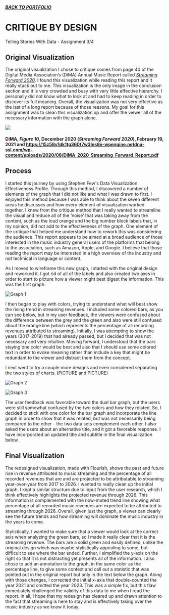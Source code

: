 ##### [**BACK TO PORTFOLIO**](/portfoliopage_main.md)

# CRITIQUE BY DESIGN
Telling Stories With Data - Assignment 3/4

## Original Visualization
The original visualization I chose to critique comes from page 40 of the Digital Media Association’s (DiMA) Annual Music Report called [_Streaming Forward 2020_](https://15z58v1dk1tg360t7w3les8e-wpengine.netdna-ssl.com/wp-content/uploads/2020/08/DiMA_2020_Streaming_Forward_Report.pdf). I found this visualization while reading this report and it really stuck out to me. This visualization is the only image in the conclusion section and it is very crowded and busy with very little effective hierarchy. I personally did not know what to look at and had to keep reading in order to discover its full meaning. Overall, the visualization was not very effective as the last of a long report because of those reasons. My goal for this assignment was to clean this visualization up and offer the viewer all of the necessary information with the graph alone. 

![ ](https://user-images.githubusercontent.com/78331869/108664750-6a7bff80-74a1-11eb-8d74-f33159ff1bfd.png)

#### DiMA, _Figure 10_, December 2020 (_Streaming Forward 2020_), February 19, 2021 and https://15z58v1dk1tg360t7w3les8e-wpengine.netdna-ssl.com/wp-content/uploads/2020/08/DiMA_2020_Streaming_Forward_Report.pdf

## Process
I started this journey by using Stephen Few's Data Visualization Effectiveness Profile. Through this method, I discovered a number of elements of the graph that I did not like and what I was drawn to first. I enjoyed this method because I was able to think about the seven different areas he discusses and how every element of visualization worked together. I knew from the critique method that I really wanted to streamline the visual and reduce all of the ‘noise’ that was taking away from the content, such as the loud orange and the big number block labels that, in my opinion, did not add to the effectiveness of the graph. One element of the critique that helped me understand how to rework this was considering the audience. This report appears to be aimed at a broad audience of those interested in the music industry general users of the platforms that belong to the association, such as Amazon, Apple, and Google. I believe that those reading the report may be interested in a high overview of the industry and not technical in language or content. 

As I moved to wireframe this new graph, I started with the original design and reworked it. I got rid of all of the labels and also created two axes in order to start to picture how a viewer might best digest the information. This was the first graph.

![Graph 1](/images/IMG_5221.jpg) 

I then began to play with colors, trying to understand what will best show the rising trend in streaming revenues. I included some colored bars, as you can see below, but in my user feedback, the viewers were confused about the difference between the grey and the green and also were still confused about the orange line (which represents the percentage of all recording revenues attributed to streaming). Initially, I was attempting to show the years (2017-2019) that had already passed, but I decided that was not necessary and very intuitive. Moving forward, I understood that the bars staying one color would be best and also that I should use some colored text in order to evoke meaning rather than include a key that might be redundant to the viewer and distract them from the concept.

I next went to try a couple more designs and even considered separating the two styles of charts. (PICTURE and PICTURE) 

![Graph 2](/images/IMG_5222.jpg) 

![Graph 3](/images/IMG_5223.jpg)

The user feedback was favorable toward the dual bar graph, but the users were still somewhat confused by the two colors and how they related. So, I decided to stick with one color for the bar graph and incorporate the line graph in order to show that it was related, but was not necessarily being compared to the other - the two data sets complement each other. I also asked the users about an alternative title, and it got a favorable response. I have incorporated an updated title and subtitle in the final visualization below.

## Final Visualization
<div class="flourish-embed" data-src="story/773147"><script src="https://public.flourish.studio/resources/embed.js"></script></div>

The redesigned visualization, made with Flourish, shows the past and future rise in revenue attributed to music streaming and the percentage of all recorded revenues that are and are projected to be attributable to streaming year-over-year from 2017 to 2026. I wanted to really clean up the initial graph. I kept a similar structure due to input from the user research, which I think effectively highlights the projected revenue through 2026. This information is complemented with the now-muted trend line showing what percentage of all recorded music revenues are expected to be attributed to streaming through 2026. Overall, given just the graph, a viewer can clearly see the future trends and how streaming will dominate the music industry in the years to come. 

Stylistically, I wanted to make sure that a viewer would look at the correct axis when analyzing the green bars, so I made it really clear that it is the streaming revenue. The bars are a solid green and easily defined, unlike the original design which was maybe stylistically appealing to some, but difficult to see where the bar ended. Further, I simplified the y-axis on the right so that it is not distracting yet presents all of the information. I also chose to add an annotation to the graph, in the same color as the percentage line, to give some context and call out a statistic that was pointed out in the original report but only in the text below the graph. Along with those changes, I corrected the initial x-axis that double-counted the year 2021 and omitted the year 2023. This was a simple fix,  but this flaw immediately challenged the validity of this data to me when I read the report. In all, I hope that my redesign has cleared up and drawn attention to the fact that streaming is here to stay and is effectively taking over the music industry as we know it today. 
